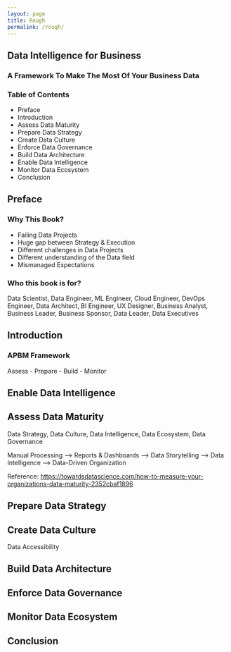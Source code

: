 ```yaml
---
layout: page
title: Rough
permalink: /rough/
---
```


## Data Intelligence for Business

### A Framework To Make The Most Of Your Business Data

### Table of Contents
 - Preface
 - Introduction
 - Assess Data Maturity
 - Prepare Data Strategy
 - Create Data Culture
 - Enforce Data Governance
 - Build Data Architecture
 - Enable Data Intelligence
 - Monitor Data Ecosystem
 - Conclusion
 
## Preface

### Why This Book?
 - Failing Data Projects
 - Huge gap between Strategy & Execution
 - Different challenges in Data Projects
 - Different understanding of the Data field
 - Mismanaged Expectations
 
 
### Who this book is for?
Data Scientist, Data Engineer, ML Engineer, Cloud Engineer, DevOps Engineer, Data Architect, BI Engineer, UX Designer, Business Analyst, Business Leader, Business Sponsor, Data Leader, Data Executives

## Introduction

### APBM Framework
Assess - Prepare - Build - Monitor

## Enable Data Intelligence 

## Assess Data Maturity
Data Strategy, Data Culture, Data Intelligence, Data Ecosystem, Data Governance

Manual Processing --> Reports & Dashboards --> Data Storytelling --> Data Intelligence --> Data-Driven Organization

Reference: https://towardsdatascience.com/how-to-measure-your-organizations-data-maturity-2352cbaf1896

## Prepare Data Strategy

## Create Data Culture
Data Accessibility

## Build Data Architecture

## Enforce Data Governance

## Monitor Data Ecosystem

## Conclusion
